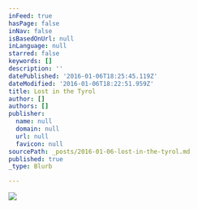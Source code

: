 ```yaml
---
inFeed: true
hasPage: false
inNav: false
isBasedOnUrl: null
inLanguage: null
starred: false
keywords: []
description: ''
datePublished: '2016-01-06T18:25:45.119Z'
dateModified: '2016-01-06T18:22:51.959Z'
title: Lost in the Tyrol
author: []
authors: []
publisher:
  name: null
  domain: null
  url: null
  favicon: null
sourcePath: _posts/2016-01-06-lost-in-the-tyrol.md
published: true
_type: Blurb

---
```

![](https://the-grid-user-content.s3-us-west-2.amazonaws.com/85de0510-4596-468b-9347-f5164e2980dc.jpg)